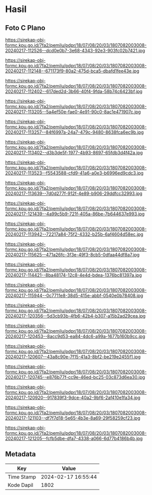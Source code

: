 # Hasil

## Foto C Plano

https://sirekap-obj-formc.kpu.go.id/7fa2/pemilu/pdpr/18/07/08/20/03/1807082003008-20240217-112526--dcd0e0b7-3e68-4343-92e3-903fc02b7421.jpg

https://sirekap-obj-formc.kpu.go.id/7fa2/pemilu/pdpr/18/07/08/20/03/1807082003008-20240217-112148--671173f9-80a2-475d-bca5-dbafd1fee43e.jpg

https://sirekap-obj-formc.kpu.go.id/7fa2/pemilu/pdpr/18/07/08/20/03/1807082003008-20240217-112402--617ded2d-3b66-40f4-9fda-58b74c6423bf.jpg

https://sirekap-obj-formc.kpu.go.id/7fa2/pemilu/pdpr/18/07/08/20/03/1807082003008-20240217-113205--5a4ef50e-fae0-4e91-90c0-8ac1e471907c.jpg

https://sirekap-obj-formc.kpu.go.id/7fa2/pemilu/pdpr/18/07/08/20/03/1807082003008-20240217-113257--84f6997a-24a7-479c-9480-8638fca6ec9b.jpg

https://sirekap-obj-formc.kpu.go.id/7fa2/pemilu/pdpr/18/07/08/20/03/1807082003008-20240217-113402--d3b3de5f-1977-4b93-8697-65fdb3d4f42a.jpg

https://sirekap-obj-formc.kpu.go.id/7fa2/pemilu/pdpr/18/07/08/20/03/1807082003008-20240217-113523--f5543588-cfd9-41a6-a0e3-b6996ed9cdc3.jpg

https://sirekap-obj-formc.kpu.go.id/7fa2/pemilu/pdpr/18/07/08/20/03/1807082003008-20240217-113639--7d0d277f-912f-4e89-b906-29ddfcc32993.jpg

https://sirekap-obj-formc.kpu.go.id/7fa2/pemilu/pdpr/18/07/08/20/03/1807082003008-20240217-121439--4a99c5b9-721f-405a-86be-7b644637e993.jpg

https://sirekap-obj-formc.kpu.go.id/7fa2/pemilu/pdpr/18/07/08/20/03/1807082003008-20240217-113942--72217a84-75f2-4332-b25b-6af4604d58ec.jpg

https://sirekap-obj-formc.kpu.go.id/7fa2/pemilu/pdpr/18/07/08/20/03/1807082003008-20240217-115625--471a26fc-3f3e-49f3-8cb5-0dfaa44df8a7.jpg

https://sirekap-obj-formc.kpu.go.id/7fa2/pemilu/pdpr/18/07/08/20/03/1807082003008-20240217-114421--8ba48174-12c8-4e4d-bdea-1376bc81397a.jpg

https://sirekap-obj-formc.kpu.go.id/7fa2/pemilu/pdpr/18/07/08/20/03/1807082003008-20240217-115944--0c7711e8-38d5-415e-abbf-0540e0b78408.jpg

https://sirekap-obj-formc.kpu.go.id/7fa2/pemilu/pdpr/18/07/08/20/03/1807082003008-20240217-120356--5d3cb93b-4fb6-42b4-b307-a15b2ad29cea.jpg

https://sirekap-obj-formc.kpu.go.id/7fa2/pemilu/pdpr/18/07/08/20/03/1807082003008-20240217-120453--8acc9d53-ea84-4dc6-a99a-1677b160b9cc.jpg

https://sirekap-obj-formc.kpu.go.id/7fa2/pemilu/pdpr/18/07/08/20/03/1807082003008-20240217-120607--43a8c90e-7f15-41a3-8bf2-be219e2455f1.jpg

https://sirekap-obj-formc.kpu.go.id/7fa2/pemilu/pdpr/18/07/08/20/03/1807082003008-20240217-120745--e876b77f-cc9e-46ed-bc25-03c873d6ea30.jpg

https://sirekap-obj-formc.kpu.go.id/7fa2/pemilu/pdpr/18/07/08/20/03/1807082003008-20240217-120920--917839f3-9dce-40a2-9bf6-2af410e1fa34.jpg

https://sirekap-obj-formc.kpu.go.id/7fa2/pemilu/pdpr/18/07/08/20/03/1807082003008-20240217-121103--df7f7d18-5e65-4b3e-8a69-29f58259cf23.jpg

https://sirekap-obj-formc.kpu.go.id/7fa2/pemilu/pdpr/18/07/08/20/03/1807082003008-20240217-121205--fcfb5dbe-dfa7-4338-a066-6d77b4186b4b.jpg


## Metadata

| Key        | Value               |
| ---------- | ------------------- |
| Time Stamp | 2024-02-17 16:55:44 |
| Kode Dapil | 1802                |



